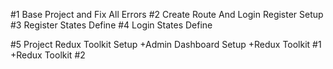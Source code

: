 #1 Base Project and Fix All Errors
#2 Create Route And Login Register Setup
#3 Register States Define
#4 Login States Define

#5 Project Redux Toolkit Setup
+Admin Dashboard Setup
+Redux Toolkit #1
+Redux Toolkit #2
